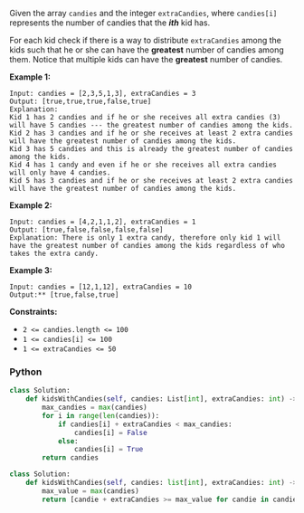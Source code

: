 
Given the array  `candies`  and the integer  `extraCandies`, where  `candies[i]`  represents the number of candies that the  **_ith_**  kid has.<br>

For each kid check if there is a way to distribute  `extraCandies`  among the kids such that he or she can have the  **greatest**  number of candies among them. Notice that multiple kids can have the  **greatest**  number of candies.<br>

**Example 1:**
```
Input: candies = [2,3,5,1,3], extraCandies = 3
Output: [true,true,true,false,true] 
Explanation: 
Kid 1 has 2 candies and if he or she receives all extra candies (3) will have 5 candies --- the greatest number of candies among the kids. 
Kid 2 has 3 candies and if he or she receives at least 2 extra candies will have the greatest number of candies among the kids. 
Kid 3 has 5 candies and this is already the greatest number of candies among the kids. 
Kid 4 has 1 candy and even if he or she receives all extra candies will only have 4 candies. 
Kid 5 has 3 candies and if he or she receives at least 2 extra candies will have the greatest number of candies among the kids. 
```

**Example 2:**
```
Input: candies = [4,2,1,1,2], extraCandies = 1
Output: [true,false,false,false,false] 
Explanation: There is only 1 extra candy, therefore only kid 1 will have the greatest number of candies among the kids regardless of who takes the extra candy.
```

**Example 3:**
```
Input: candies = [12,1,12], extraCandies = 10
Output:** [true,false,true]
```

**Constraints:**

-   `2 <= candies.length <= 100`
-   `1 <= candies[i] <= 100`
-   `1 <= extraCandies <= 50`


### Python
```python
class Solution:
    def kidsWithCandies(self, candies: List[int], extraCandies: int) -> List[bool]:
        max_candies = max(candies)
        for i in range(len(candies)):
            if candies[i] + extraCandies < max_candies:
                candies[i] = False
            else:
                candies[i] = True
        return candies
```

```python
class Solution:
    def kidsWithCandies(self, candies: list[int], extraCandies: int) -> list[bool]:
        max_value = max(candies)
        return [candie + extraCandies >= max_value for candie in candies]
```